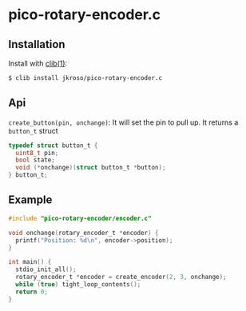 # pico-rotary-encoder.c

## Installation

Install with [clib(1)](https://github.com/clibs/clib):

```sh
$ clib install jkroso/pico-rotary-encoder.c
```

## Api

`create_button(pin, onchange)`: It will set the pin to pull up. It returns a `button_t` struct

```c
typedef struct button_t {
  uint8_t pin;
  bool state;
  void (*onchange)(struct button_t *button);
} button_t;
```

## Example

```c
#include "pico-rotary-encoder/encoder.c"

void onchange(rotary_encoder_t *encoder) {
  printf("Position: %d\n", encoder->position);
}

int main() {
  stdio_init_all();
  rotary_encoder_t *encoder = create_encoder(2, 3, onchange);
  while (true) tight_loop_contents();
  return 0;
}
```
